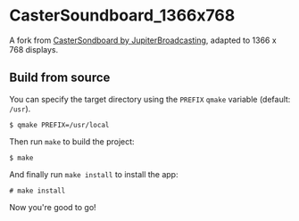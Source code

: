 # CasterSoundboard_1366x768

A fork from [CasterSondboard by JupiterBroadcasting](https://github.com/JupiterBroadcasting/CasterSoundboard), adapted to 1366 x 768 displays.

## Build from source

You can specify the target directory using the `PREFIX` `qmake` variable (default: `/usr`).

```
$ qmake PREFIX=/usr/local
```

Then run `make` to build the project:

```
$ make
```

And finally run `make install` to install the app:

```
# make install
```

Now you're good to go!
